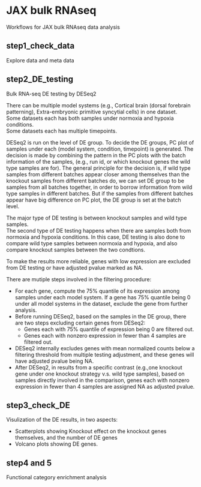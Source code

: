 # JAX bulk RNAseq
Workflows for JAX bulk RNAseq data analysis

## step1_check_data

Explore data and meta data

## step2_DE_testing

Bulk RNA-seq DE testing by DESeq2

There can be multiple model systems (e.g., Cortical brain (dorsal forebrain patterning), Extra-embryonic primitive syncytial cells) in one dataset. <br>
Some datasets each has both samples under normoxia and hypoxia conditions. <br>
Some datasets each has multiple timepoints. 

DESeq2 is run on the level of DE group. To decide the DE groups, PC plot of samples under each (model system, condition, timepoint) is generated. The decision is made by combining the pattern in the PC plots with the batch information of the samples, (e.g., run id, or which knockout genes the wild type samples are for). The general principle for the decision is, if wild type samples from different batches appear closer among themselves than the knockout samples from different batches do, we can set DE group to be samples from all batches together, in order to borrow information from wild type samples in different batches. But if the samples from different batches appear have big difference on PC plot, the DE group is set at the batch level. 

The major type of DE testing is between knockout samples and wild type samples. <br>
The second type of DE testing happens when there are samples both from normoxia and hypoxia conditions. In this case, DE testing is also done to compare wild type samples between normoxia and hypoxia, and also compare knockout samples between the two condtions. 

To make the results more reliable, genes with low expression are excluded from DE testing or have adjusted pvalue marked as NA. 

There are mutiple steps involved in the filtering procedure:<br>
- For each gene, compute the 75\% quantile of its expression among samples under each model system. If a gene has 75\% quantile being 0 under all model systems in the dataset, exclude the gene from further analysis.
- Before running DESeq2, based on the samples in the DE group, there are two steps excluding certain genes from DESeq2:
  - Genes each with 75\% quantile of expression being 0 are filtered out.
  - Genes each with nonzero expression in fewer than 4 samples are filtered out.
- DESeq2 internally excludes genes with mean normalized counts below a filtering threshold from multiple testing adjustment, and these genes will have adjusted pvalue being NA.
- After DESeq2, in results from a specific contrast (e.g.,one knockout gene under one knockout strategy v.s. wild type samples), based on samples directly involved in the comparison, genes each with nonzero expression in fewer than 4 samples are assigned NA as adjusted pvalue.



## step3_check_DE

Visulization of the DE results, in two aspects:
- Scatterplots showing Knockout effect on the knockout genes themselves, and the number of DE genes
- Volcano plots showing DE genes. 

## step4 and 5

Functional category enrichment analysis
